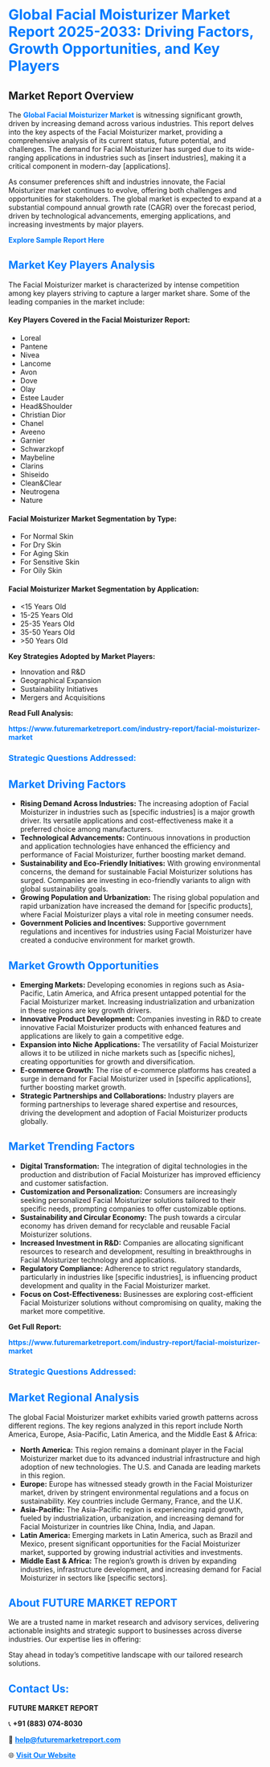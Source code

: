 <h1 style="color: #007BFF;">Global Facial Moisturizer Market Report 2025-2033: Driving Factors, Growth Opportunities, and Key Players</h1>

<section id="overview">
<h2>Market Report Overview</h2>
<p>The <a href="https://www.futuremarketreport.com/industry-report/facial-moisturizer-market" style="color: #007BFF; text-decoration: none;"><strong>Global Facial Moisturizer Market</strong></a> is witnessing significant growth, driven by increasing demand across various industries. This report delves into the key aspects of the Facial Moisturizer market, providing a comprehensive analysis of its current status, future potential, and challenges. The demand for Facial Moisturizer has surged due to its wide-ranging applications in industries such as [insert industries], making it a critical component in modern-day [applications].</p>
<p>As consumer preferences shift and industries innovate, the Facial Moisturizer market continues to evolve, offering both challenges and opportunities for stakeholders. The global market is expected to expand at a substantial compound annual growth rate (CAGR) over the forecast period, driven by technological advancements, emerging applications, and increasing investments by major players.</p>
</section>

<section id="overview">
<p><a href="https://www.futuremarketreport.com/request-sample/reportId=90696" style="color: #007BFF; text-decoration: none;"><strong>Explore Sample Report Here</strong></a></p>
</section>

<section id="key-players">
<h2 style="color: #007BFF;">Market Key Players Analysis</h2>
<p>The Facial Moisturizer market is characterized by intense competition among key players striving to capture a larger market share. Some of the leading companies in the market include:</p>
<h4>Key Players Covered in the Facial Moisturizer Report:</h4>
<ul><li>Loreal</li><li>Pantene</li><li>Nivea</li><li>Lancome</li><li>Avon</li><li>Dove</li><li>Olay</li><li>Estee Lauder</li><li>Head&amp;Shoulder</li><li>Christian Dior</li><li>Chanel</li><li>Aveeno</li><li>Garnier</li><li>Schwarzkopf</li><li>Maybeline</li><li>Clarins</li><li>Shiseido</li><li>Clean&amp;Clear</li><li>Neutrogena</li><li>Nature</li></ul>
<h4>Facial Moisturizer Market Segmentation by Type:</h4>
<ul><li>For Normal Skin</li><li>For Dry Skin</li><li>For Aging Skin</li><li>For Sensitive Skin</li><li>For Oily Skin</li></ul>

<h4>Facial Moisturizer Market Segmentation by Application:</h4>
<ul><li>&lt;15 Years Old</li><li>15-25 Years Old</li><li>25-35 Years Old</li><li>35-50 Years Old</li><li>&gt;50 Years Old</li></ul>
<p><strong>Key Strategies Adopted by Market Players:</strong></p>
<ul>
<li>Innovation and R&D</li>
<li>Geographical Expansion</li>
<li>Sustainability Initiatives</li>
<li>Mergers and Acquisitions</li>
</ul>
</section>

<section>
<p><strong>Read Full Analysis: </strong></p><a href="https://www.futuremarketreport.com/industry-report/facial-moisturizer-market" style="color: #007BFF; text-decoration: none;"><strong>https://www.futuremarketreport.com/industry-report/facial-moisturizer-market</strong></a>
<h3 style="color: #007BFF;">Strategic Questions Addressed:</h3>
</section>

<section id="driving-factors">
<h2 style="color: #007BFF;">Market Driving Factors</h2>
<ul>
<li><strong>Rising Demand Across Industries:</strong> The increasing adoption of Facial Moisturizer in industries such as [specific industries] is a major growth driver. Its versatile applications and cost-effectiveness make it a preferred choice among manufacturers.</li>
<li><strong>Technological Advancements:</strong> Continuous innovations in production and application technologies have enhanced the efficiency and performance of Facial Moisturizer, further boosting market demand.</li>
<li><strong>Sustainability and Eco-Friendly Initiatives:</strong> With growing environmental concerns, the demand for sustainable Facial Moisturizer solutions has surged. Companies are investing in eco-friendly variants to align with global sustainability goals.</li>
<li><strong>Growing Population and Urbanization:</strong> The rising global population and rapid urbanization have increased the demand for [specific products], where Facial Moisturizer plays a vital role in meeting consumer needs.</li>
<li><strong>Government Policies and Incentives:</strong> Supportive government regulations and incentives for industries using Facial Moisturizer have created a conducive environment for market growth.</li>
</ul>
</section>

<section id="growth-opportunities">
<h2 style="color: #007BFF;">Market Growth Opportunities</h2>
<ul>
<li><strong>Emerging Markets:</strong> Developing economies in regions such as Asia-Pacific, Latin America, and Africa present untapped potential for the Facial Moisturizer market. Increasing industrialization and urbanization in these regions are key growth drivers.</li>
<li><strong>Innovative Product Development:</strong> Companies investing in R&D to create innovative Facial Moisturizer products with enhanced features and applications are likely to gain a competitive edge.</li>
<li><strong>Expansion into Niche Applications:</strong> The versatility of Facial Moisturizer allows it to be utilized in niche markets such as [specific niches], creating opportunities for growth and diversification.</li>
<li><strong>E-commerce Growth:</strong> The rise of e-commerce platforms has created a surge in demand for Facial Moisturizer used in [specific applications], further boosting market growth.</li>
<li><strong>Strategic Partnerships and Collaborations:</strong> Industry players are forming partnerships to leverage shared expertise and resources, driving the development and adoption of Facial Moisturizer products globally.</li>
</ul>
</section>

<section id="trending-factors">
<h2 style="color: #007BFF;">Market Trending Factors</h2>
<ul>
<li><strong>Digital Transformation:</strong> The integration of digital technologies in the production and distribution of Facial Moisturizer has improved efficiency and customer satisfaction.</li>
<li><strong>Customization and Personalization:</strong> Consumers are increasingly seeking personalized Facial Moisturizer solutions tailored to their specific needs, prompting companies to offer customizable options.</li>
<li><strong>Sustainability and Circular Economy:</strong> The push towards a circular economy has driven demand for recyclable and reusable Facial Moisturizer solutions.</li>
<li><strong>Increased Investment in R&D:</strong> Companies are allocating significant resources to research and development, resulting in breakthroughs in Facial Moisturizer technology and applications.</li>
<li><strong>Regulatory Compliance:</strong> Adherence to strict regulatory standards, particularly in industries like [specific industries], is influencing product development and quality in the Facial Moisturizer market.</li>
<li><strong>Focus on Cost-Effectiveness:</strong> Businesses are exploring cost-efficient Facial Moisturizer solutions without compromising on quality, making the market more competitive.</li>
</ul>
</section>

<section>
<p><strong>Get Full Report: </strong></p><a href="https://www.futuremarketreport.com/industry-report/facial-moisturizer-market" style="color: #007BFF; text-decoration: none;"><strong>https://www.futuremarketreport.com/industry-report/facial-moisturizer-market</strong></a>
<h3 style="color: #007BFF;">Strategic Questions Addressed:</h3>
</section>


<section id="regional-analysis">
<h2 style="color: #007BFF;">Market Regional Analysis</h2>
<p>The global Facial Moisturizer market exhibits varied growth patterns across different regions. The key regions analyzed in this report include North America, Europe, Asia-Pacific, Latin America, and the Middle East & Africa:</p>
<ul>
<li><strong>North America:</strong> This region remains a dominant player in the Facial Moisturizer market due to its advanced industrial infrastructure and high adoption of new technologies. The U.S. and Canada are leading markets in this region.</li>
<li><strong>Europe:</strong> Europe has witnessed steady growth in the Facial Moisturizer market, driven by stringent environmental regulations and a focus on sustainability. Key countries include Germany, France, and the U.K.</li>
<li><strong>Asia-Pacific:</strong> The Asia-Pacific region is experiencing rapid growth, fueled by industrialization, urbanization, and increasing demand for Facial Moisturizer in countries like China, India, and Japan.</li>
<li><strong>Latin America:</strong> Emerging markets in Latin America, such as Brazil and Mexico, present significant opportunities for the Facial Moisturizer market, supported by growing industrial activities and investments.</li>
<li><strong>Middle East & Africa:</strong> The region’s growth is driven by expanding industries, infrastructure development, and increasing demand for Facial Moisturizer in sectors like [specific sectors].</li>
</ul>
</section>

<footer>
<h2 style="color: #007BFF;">About FUTURE MARKET REPORT</h2>
<p>We are a trusted name in market research and advisory services, delivering actionable insights and strategic support to businesses across diverse industries. Our expertise lies in offering:</p>

<p>Stay ahead in today’s competitive landscape with our tailored research solutions.</p>

<h2 style="color: #007BFF;">Contact Us:</h2>
<p><strong>FUTURE MARKET REPORT</strong></p>
<p>📞 <strong>+91 (883) 074-8030</strong></p>
<p>📧 <strong><a href="mailto:help@futuremarketreport.com" style="color: #007BFF;">help@futuremarketreport.com</a></strong></p>
<p>🌐 <strong><a href="https://www.futuremarketreport.com/" style="color: #007BFF;">Visit Our Website</a></strong></p>
</footer>